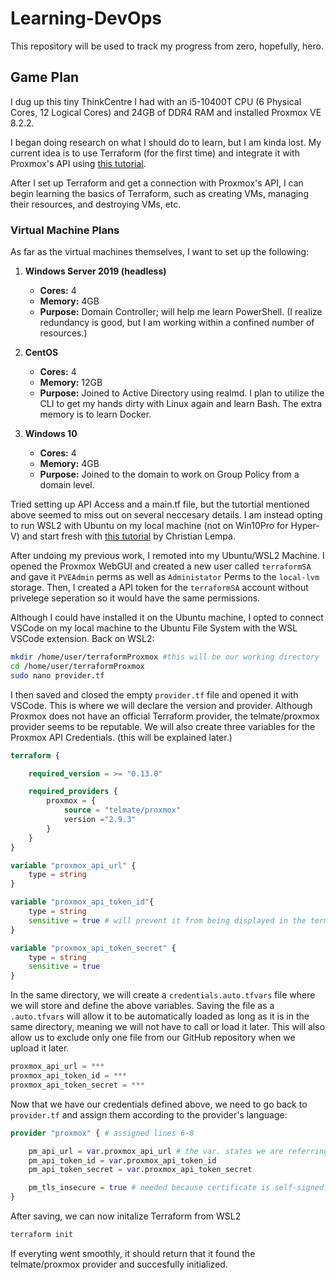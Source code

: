 # Learning-DevOps

This repository will be used to track my progress from zero, hopefully, hero. 
## Game Plan

I dug up this tiny ThinkCentre I had with an i5-10400T CPU (6 Physical Cores, 12 Logical Cores) and 24GB of DDR4 RAM and installed Proxmox VE 8.2.2.

I began doing research on what I should do to learn, but I am kinda lost. My current idea is to use Terraform (for the first time) and integrate it with Proxmox's API using [this tutorial](https://spacelift.io/blog/terraform-proxmox-provider).

After I set up Terraform and get a connection with Proxmox's API, I can begin learning the basics of Terraform, such as creating VMs, managing their resources, and destroying VMs, etc.

### Virtual Machine Plans

As far as the virtual machines themselves, I want to set up the following:

1. **Windows Server 2019 (headless)**  
   - **Cores:** 4  
   - **Memory:** 4GB  
   - **Purpose:** Domain Controller; will help me learn PowerShell. (I realize redundancy is good, but I am working within a confined number of resources.)

2. **CentOS**  
   - **Cores:** 4  
   - **Memory:** 12GB  
   - **Purpose:** Joined to Active Directory using realmd. I plan to utilize the CLI to get my hands dirty with Linux again and learn Bash. The extra memory is to learn Docker.

3. **Windows 10**  
   - **Cores:** 4  
   - **Memory:** 4GB  
   - **Purpose:** Joined to the domain to work on Group Policy from a domain level.



Tried setting up API Access and a main.tf file, but the tutortial mentioned above seemed to miss out on several neccesary details. I am instead opting to run WSL2 with Ubuntu on my local machine (not on Win10Pro for Hyper-V) and start fresh with [this tutorial](https://www.youtube.com/watch?v=dvyeoDBUtsU&t) by Christian Lempa.



After undoing my previous work, I remoted into my Ubuntu/WSL2 Machine. I opened the Proxmox WebGUI and created a new user called ```terraformSA``` and gave it ```PVEAdmin``` perms as well as ```Administator``` Perms to the ```local-lvm``` storage. Then, I created a API token for the ```terraformSA``` account without privelege seperation so it would have the same permissions. 

Although I could have installed it on the Ubuntu machine, I opted to connect VSCode on my local machine to the Ubuntu File System with the WSL VSCode extension. Back on WSL2:
```bash
mkdir /home/user/terraformProxmox #this will be our working directory
cd /home/user/terraformProxmox
sudo nano provider.tf
```
I then saved and closed the empty ```provider.tf``` file and opened it with VSCode. This is where we will declare the version and provider. Although Proxmox does not have an official Terraform provider, the telmate/proxmox provider seems to be reputable. We will also create three variables for the Proxmox API Credentials. (this will be explained later.)
```terraform
terraform {

    required_version = >= "0.13.0" 

    required_providers {
        proxmox = {
            source = "telmate/proxmox"
            version ="2.9.3"
        }
    }
}

variable "proxmox_api_url" {
    type = string
}

variable "proxmox_api_token_id"{
    type = string
    sensitive = true # will prevent it from being displayed in the terminal output
}

variable "proxmox_api_token_secret" {
    type = string
    sensitive = true
}
```
In the same directory, we will create a ```credentials.auto.tfvars``` file where we will store and define the above variables. Saving the file as a ```.auto.tfvars``` will allow it to be automatically loaded as long as it is in the same directory, meaning we will not have to call or load it later. This will also allow us to exclude only one file from our GitHub repository when we upload it later.
```terraform
proxmox_api_url = ***
proxmox_api_token_id = ***
proxmox_api_token_secret = ***
```
Now that we have our credentials defined above, we need to go back to ```provider.tf``` and assign them according to the provider's language:
```terraform
provider "proxmox" { # assigned lines 6-8

    pm_api_url = var.proxmox_api_url # the var. states we are referring to a variable.
    pm_api_token_id = var.proxmox_api_token_id
    pm_api_token_secret = var.proxmox_api_token_secret

    pm_tls_insecure = true # needed because certificate is self-signed.
}
```
After saving, we can now initalize Terraform from WSL2
```bash
terraform init
```
If everyting went smoothly, it should return that it found the telmate/proxmox provider and succesfully initialized.
